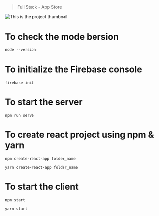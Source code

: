 > Full Stack - App Store

![This is the project thumbnail](./snap.png)

# To check the mode bersion
```
node --version
```

# To initialize the Firebase console
```
firebase init
```

# To start the server
```
npm run serve
```

# To create react project using npm & yarn
```
npm create-react-app folder_name
```
```
yarn create-react-app folder_name
```

# To start the client
```
npm start
```
```
yarn start
```